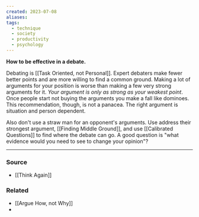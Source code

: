 ```yaml
---
created: 2023-07-08
aliases: 
tags:
  - technique
  - society
  - productivity
  - psychology
---
```

**How to be effective in a debate.**

Debating is [[Task Oriented, not Personal]]. Expert debaters make fewer better points and are more willing to find a common ground. Making a lot of arguments for your position is worse than making a few very strong arguments for it. *Your argument is only as strong as your weakest point*. Once people start not buying the arguments you make a fall like dominoes. This recommendation, though, is not a panacea. The right argument is situation and person dependent.

Also don't use a straw man for an opponent's arguments. Use address their strongest argument, [[Finding Middle Ground]], and use [[Calibrated Questions]] to find where the debate can go. A good question is "what evidence would you need to see to change your opinion"?

---
### Source
- [[Think Again]]

### Related
- [[Argue How, not Why]]
- 